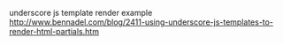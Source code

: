 underscore js template render example
http://www.bennadel.com/blog/2411-using-underscore-js-templates-to-render-html-partials.htm

